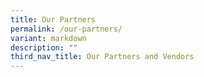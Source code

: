 ```yaml
---
title: Our Partners
permalink: /our-partners/
variant: markdown
description: ""
third_nav_title: Our Partners and Vendors
---
```

